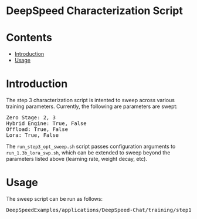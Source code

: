 # DeepSpeed Characterization Script

# Contents
   * [Introduction](#introduction)
   * [Usage](#usage)

# Introduction
The step 3 characterization script is intented to sweep across various training parameters. Currently, the following are parameters are swept:
<pre>
Zero Stage: 2, 3
Hybrid Engine: True, False
Offload: True, False
Lora: True, False
</pre>

The `run_step3_opt_sweep.sh` script passes configuration arguments to `run_1.3b_lora_swp.sh`, which can be extended to sweep beyond the parameters listed above (learning rate, weight decay, etc).

# Usage
The sweep script can be run as follows:
<pre>
DeepSpeedExamples/applications/DeepSpeed-Chat/training/step1_supervised_finetuning$ bash training_scripts/single_node/sweep/run_step1_opt_sweep.sh
</pre>
